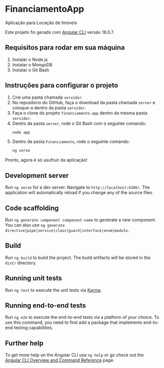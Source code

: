 # FinanciamentoApp

Aplicação para Locação de Imóveis

Este projeto foi gerado com [Angular CLI](https://github.com/angular/angular-cli) versão 18.0.7.

## Requisitos para rodar em sua máquina

1. Instalar o Node.js
2. Instalar o MongoDB
3. Instalar o Git Bash

## Instruções para configurar o projeto

1. Crie uma pasta chamada `servidor`.
2. No repositório do GitHub, faça o download da pasta chamada `server` e coloque-a dentro da pasta `servidor`.
3. Faça o clone do projeto `financiamento-app` dentro da mesma pasta `servidor`.
4. Dentro da pasta `server`, rode o Git Bash com o seguinte comando:
    ```bash
    node app
    ```
5. Dentro da pasta `Financiamento`, rode o seguinte comando:
    ```bash
    ng serve
    ```

Pronto, agora é só usufruir da aplicação!

## Development server

Run `ng serve` for a dev server. Navigate to `http://localhost:4200/`. The application will automatically reload if you change any of the source files.

## Code scaffolding

Run `ng generate component component-name` to generate a new component. You can also use `ng generate directive|pipe|service|class|guard|interface|enum|module`.

## Build

Run `ng build` to build the project. The build artifacts will be stored in the `dist/` directory.

## Running unit tests

Run `ng test` to execute the unit tests via [Karma](https://karma-runner.github.io).

## Running end-to-end tests

Run `ng e2e` to execute the end-to-end tests via a platform of your choice. To use this command, you need to first add a package that implements end-to-end testing capabilities.

## Further help

To get more help on the Angular CLI use `ng help` or go check out the [Angular CLI Overview and Command Reference](https://angular.dev/tools/cli) page.
